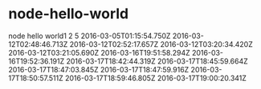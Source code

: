node-hello-world
================

node hello world1
2
5
2016-03-05T01:15:54.750Z
2016-03-12T02:48:46.713Z
2016-03-12T02:52:17.657Z
2016-03-12T03:20:34.420Z
2016-03-12T03:21:05.690Z
2016-03-16T19:51:58.294Z
2016-03-16T19:52:36.191Z
2016-03-17T18:42:44.319Z
2016-03-17T18:45:59.664Z
2016-03-17T18:47:03.845Z
2016-03-17T18:47:59.916Z
2016-03-17T18:50:57.511Z
2016-03-17T18:59:46.805Z
2016-03-17T19:00:20.341Z
